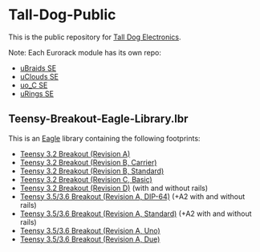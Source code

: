 # Tall-Dog-Public

This is the public repository for [Tall Dog Electronics](http://tall-dog.com).

Note: Each Eurorack module has its own repo:
* [uBraids SE](https://github.com/loglow/uBraids_SE)
* [uClouds SE](https://github.com/loglow/uClouds_SE)
* [uo_C SE](https://github.com/loglow/uo_C_SE)
* [uRings SE](https://github.com/loglow/uRings_SE)

## Teensy-Breakout-Eagle-Library.lbr

This is an [Eagle](https://cadsoft.io) library containing the following footprints:

* [Teensy 3.2 Breakout (Revision A)](https://www.tindie.com/products/loglow/teensy-32-breakout-revision-a/)
* [Teensy 3.2 Breakout (Revision B, Carrier)](https://www.tindie.com/products/loglow/teensy-32-breakout-revision-b-carrier/)
* [Teensy 3.2 Breakout (Revision B, Standard)](https://www.tindie.com/products/loglow/teensy-32-breakout-revision-b-standard/)
* [Teensy 3.2 Breakout (Revision C, Basic)](https://www.tindie.com/products/loglow/teensy-32-breakout-revision-c-basic/)
* [Teensy 3.2 Breakout (Revision D)](https://www.tindie.com/products/loglow/teensy-32-breakout-revision-d/) (with and without rails)
* [Teensy 3.5/3.6 Breakout (Revision A, DIP-64)](https://www.tindie.com/products/loglow/teensy-3536-breakout-revision-a-dip-64/) (+A2 with and without rails)
* [Teensy 3.5/3.6 Breakout (Revision A, Standard)](https://www.tindie.com/products/loglow/teensy-3536-breakout-revision-a-standard/) (+A2 with and without rails)
* [Teensy 3.5/3.6 Breakout (Revision A, Uno)](https://www.tindie.com/products/loglow/teensy-3536-breakout-revision-a-uno/)
* [Teensy 3.5/3.6 Breakout (Revision A, Due)](https://www.tindie.com/products/loglow/teensy-3536-breakout-revision-a-due/)
